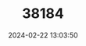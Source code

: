 ---
title: "38184"
category: "Archontophoenix myolensis"
draft: false
date: 2024-02-22 13:03:50
languages:
  English: ["Myola Palm"]
---